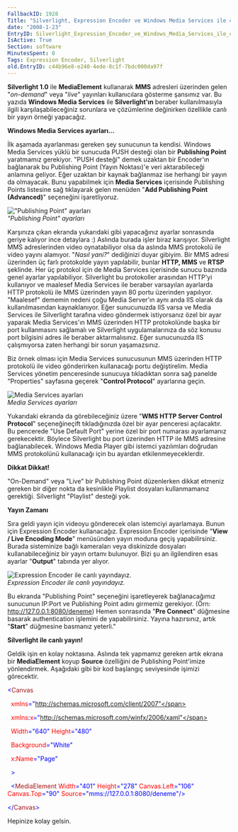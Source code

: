 ```yaml
---
FallbackID: 1928
Title: "Silverlight, Expression Encoder ve Windows Media Services ile canlı yayın"
date: "2008-1-23"
EntryID: Silverlight_Expression_Encoder_ve_Windows_Media_Services_ile_canli_yayin
IsActive: True
Section: software
MinutesSpent: 0
Tags: Expression Encoder, Silverlight
old.EntryID: c44b96e8-e240-4ede-8c1f-7bdc000da97f
---
```

**Silverlight 1.0** ile **MediaElement** kullanarak **MMS** adresleri
üzerinden gelen "*on-demand*" veya "*live*" yayınları kullanıcılara
gösterme şansımız var. Bu yazıda **Windows Media Services** ile
**Silverlight'ın** beraber kullanılmasıyla ilgili karşılaşabileceğiniz
sorunlara ve çözümlerine değinirken özellikle canlı bir yayın örneği
yapacağız.

**Windows Media Services ayarları...**

İlk aşamada ayarlanması gereken şey sunucunun ta kendisi. Windows Media
Services yüklü bir sunucuda PUSH desteği olan bir **Publishing Point**
yaratmamız gerekiyor. "PUSH desteği" demek uzaktan bir Encoder'ın
bağlanarak bu Publishing Point (Yayın Noktası)'e veri aktarabileceği
anlamına geliyor. Eğer uzaktan bir kaynak bağlanmaz ise herhangi bir
yayın da olmayacak. Bunu yapabilmek için **Media Services** içerisinde
Publishing Points listesine sağ tıklayarak gelen menüden "**Add
Publishing Point (Advanced)**" seçeneğini işaretliyoruz.

!["Publishing Point"
ayarları](media/Silverlight_Expression_Encoder_ve_Windows_Media_Services_ile_canli_yayin/22012008_1.png)\
*"Publishing Point" ayarları*

Karşınıza çıkan ekranda yukarıdaki gibi yapacağınız ayarlar sonrasında
geriye kalıyor ince detaylara :) Aslında burada işler biraz karışıyor.
Silverlight MMS adreslerinden video oynatabiliyor olsa da aslında MMS
protokolü ile video yayını alamıyor. "*Nasıl yani?*" dediğinizi duyar
gibiyim. Bir MMS adresi üzerinden üç farlı protokolde yayın yapılabilir,
bunlar **HTTP, MMS** ve **RTSP** şeklinde. Her üç protokol için de Media
Services içerisinde sunucu bazında genel ayarlar yapılabiliyor.
Silverlight bu protokoller arasından HTTP'yi kullanıyor ve maalesef
Media Services ile beraber varsayılan ayarlarda HTTP protokolü ile MMS
üzerinden yayın 80 portu üzerinden yapılıyor. "Maalesef" dememin nedeni
çoğu Media Server'ın aynı anda IIS olarak da kullanılmasından
kaynaklanıyor. Eğer sunucunuzda IIS varsa ve Media Services ile
Silverlight tarafına video göndermek istiyorsanız özel bir ayar yaparak
Media Services'ın MMS üzerinden HTTP protokolünde başka bir port
kullanmasını sağlamalı ve Silverlight uygulamalarınıza da söz konusu
port bilgisini adres ile beraber aktarmalısınız. Eğer sunucunuzda IIS
çalışmıyorsa zaten herhangi bir sorun yaşamazsınız.

Biz örnek olması için Media Services sunucusunun MMS üzerinden HTTP
protokolü ile video gönderirken kullanacağı portu değiştirelim. Media
Services yönetim penceresinde sunucuya tıkladıktan sonra sağ panelde
"Properties" sayfasına geçerek "**Control Protocol**" ayarlarına geçin.

![Media Services
ayarları](media/Silverlight_Expression_Encoder_ve_Windows_Media_Services_ile_canli_yayin/22012008_2.png)\
*Media Services ayarları*

Yukarıdaki ekranda da görebileceğiniz üzere "**WMS HTTP Server Control
Protocol**" seçeneğineçift tıkladığınızda özel bir ayar penceresi
açılacaktır. Bu pencerede "Use Default Port" yerine özel bir port
numarası ayarlamanız gerekecektir. Böylece Silverlight bu port üzerinden
HTTP ile MMS adresine bağlanabilecek. Windows Media Player gibi istemci
yazılımları doğrudan MMS protokolünü kullanacağı için bu ayardan
etkilenmeyeceklerdir.

**Dikkat Dikkat!**

"On-Demand" veya "Live" bir Publishing Point düzenlerken dikkat etmeniz
gereken bir diğer nokta da kesinlikle Playlist dosyaları kullanmamanız
gerektiği. Silverlight "Playlist" desteği yok.

**Yayın Zamanı**

Sıra geldi yayın için videoyu gönderecek olan istemciyi ayarlamaya.
Bunun için Expression Encoder kullanacağız. Expression Encoder
içerisinde "**View / Live Encoding Mode**" menüsünden yayın moduna geçiş
yapabilirsiniz. Burada sisteminize bağlı kameraları veya diskinizde
dosyaları kullanabileceğiniz bir yayın ortamı bulunuyor. Bizi şu an
ilgilendiren esas ayarlar "**Output**" tabında yer alıyor.

![Expression Encoder ile canlı
yayındayız.](media/Silverlight_Expression_Encoder_ve_Windows_Media_Services_ile_canli_yayin/22012008_3.png)\
*Expression Encoder ile canlı yayındayız.*

Bu ekranda "Publishing Point" seçeneğini işaretleyerek bağlanacağımız
sunucunun IP:Port ve Publishing Point adını girmemiz gerekiyor. (Örn:
http://127.0.0.1:8080/deneme) Hemen sonrasında "**Pre Connect**"
düğmesine basarak authentication işlemini de yapabilirsiniz. Yayına
hazırsınız, artık "**Start**" düğmesine basmanız yeterli."

**Silverlight ile canlı yayın!**

Geldik işin en kolay noktasına. Aslında tek yapmamız gereken artık
ekrana bir **MediaElement** koyup **Source** özelliğini de Publishing
Point'imize yönlendirmek. Aşağıdaki gibi bir kod başlangıç seviyesinde
işimizi görecektir.

<span style="color: blue;">\<</span><span
style="color: #a31515;">Canvas</span>

<span style="color: red;">  xmlns</span><span
style="color: blue;">="http://schemas.microsoft.com/client/2007"</span>

<span style="color: red;">  xmlns</span><span
style="color: blue;">:</span><span style="color: red;">x</span><span
style="color: blue;">="http://schemas.microsoft.com/winfx/2006/xaml"</span>

<span style="color: red;">  Width</span><span
style="color: blue;">="640"</span><span style="color: red;">
Height</span><span style="color: blue;">="480"</span>

<span style="color: red;">  Background</span><span
style="color: blue;">="White"</span>

<span style="color: red;">  x</span><span
style="color: blue;">:</span><span style="color: red;">Name</span><span
style="color: blue;">="Page"</span>

<span style="color: blue;">  \></span>

<span style="color: #a31515;">  </span><span
style="color: blue;">\<</span><span
style="color: #a31515;">MediaElement</span><span style="color: red;">
Width</span><span style="color: blue;">="401"</span><span
style="color: red;"> Height</span><span
style="color: blue;">="278"</span><span style="color: red;">
Canvas.Left</span><span style="color: blue;">="106"</span><span
style="color: red;"> Canvas.Top</span><span
style="color: blue;">="90"</span><span style="color: red;">
Source</span><span
style="color: blue;">="mms://127.0.0.1:8080/deneme"/\></span>

<span style="color: blue;">\</</span><span
style="color: #a31515;">Canvas</span><span
style="color: blue;">\></span>

Hepinize kolay gelsin.


